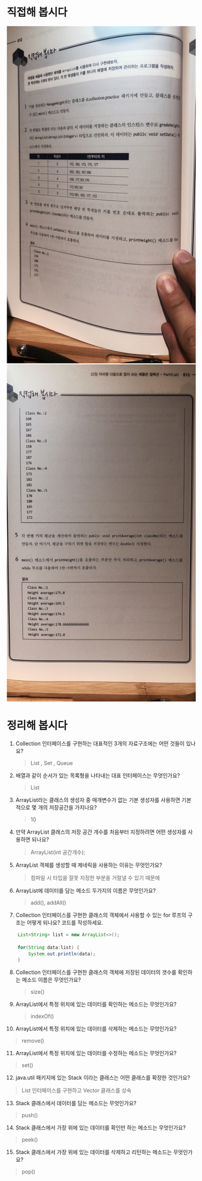 # 직접해 봅시다

![img.png](img.png)
![img_1.png](img_1.png)

# 정리해 봅시다
1. Collection 인터페이스를 구현하는 대표적인 3개의 자료구조에는 어떤 것들이 있나요?

   > List , Set , Queue

2. 배열과 같이 순서가 있는 목록형을 나타내는 대표 인터페이스는 무엇인가요?

   > List

3. ArrayList라는 클래스의 생성자 중 매개변수가 없는 기본 생성자를 사용하면 기본적으로 몇 개의 저장공간을 가지나요?

   > 10

4. 만약 ArrayList 클래스의 저장 공간 개수를 처음부터 지정하려면 어떤 생성자를 사용하면 되나요?

   > ArrayList(int 공간개수);

5. ArrayList 객체를 생성할 때 제네릭을 사용하는 이유는 무엇인가요?

   > 컴파일 시 타입을 잘못 지정한 부분을 거럴낼 수 있기 때문에

6. ArrayList에 데이터를 담는 메소드 두가지의 이름은 무엇인가요?

   > add(), addAll()

7. Collection 인터페이스를 구현한 클래스의 객체에서 사용할 수 있는 for 루프의 구조는 어떻게 되나요? 코드를 작성하세요.
```java
    List<String> list = new ArrayList<>();
    
    for(String data:list) {
        System.out.println(data);
    }
```

8. Collection 인터페이스를 구현한 클래스의 객체에 저장된 데이터의 갯수를 확인하는 메소드 이름은 무엇인가요?

   > size()

9. ArrayList에서 특정 위치에 있는 데이터를 확인하는 메소드는 무엇인가요?

   > indexOf()

10. ArrayList에서 특정 위치에 있는 데이터를 삭제하는 메소드는 무엇인가요?

   > remove()

11. ArrayList에서 특정 위치에 있는 데이터를 수정하는 메소드는 무엇인가요?

   > set()

12. java.util 패키지에 있는 Stack 이라는 클래스는 어떤 클래스를 확장한 것인가요?

   > List 인터페이스를 구현하고 Vector 클래스를 상속

13. Stack 클래스에서 데이터를 담는 메소드는 무엇인가요?

   > push()

14. Stack 클래스에서 가장 위에 있는 데이터를 확인만 하는 메소드는 무엇인가요?

   > peek()

15. Stack 클래스에서 가장 위에 있는 데이터를 삭제하고 리턴하는 메소드는 무엇인가요?

   > pop()
